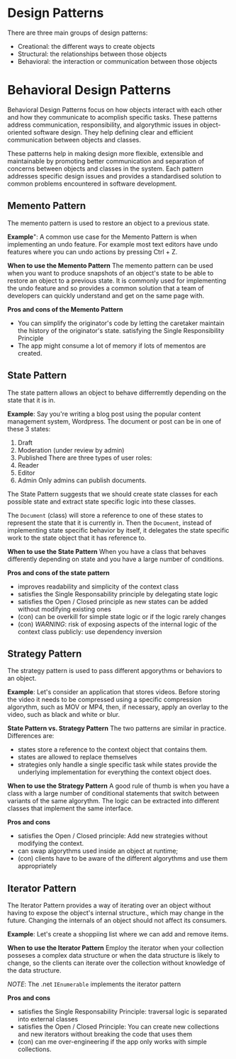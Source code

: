 # Design Patterns

There are three main groups of design patterns:
- Creational: the different ways to create objects
- Structural: the relationships between those objects
- Behavioral: the interaction or communication between those objects

# Behavioral Design Patterns
Behavioral Design Patterns focus on how objects interact with each other and how they communicate to acomplish specific tasks. These patterns address communication, responsibility, and algorythmic issues in object-oriented software design. They help defining clear and efficient communication between objects and classes.

These patterns help in making design more flexible, extensible and maintainable by promoting better communication and separation of concerns between objects and classes in the system. Each pattern addresses specific design issues and provides a standardised solution to common problems encountered in software development.

## Memento Pattern
The memento pattern is used to restore an object to a previous state.

**Example**": A common use case for the Memento Pattern is when implementing an undo feature. For example most text editors have undo features where you can undo actions by pressing Ctrl + Z.

**When to use the Memento Pattern**
The memento pattern can be used when you want to produce snapshots of an object's state to be able to restore an object to a previous state. It is commonly used for implementing the undo feature and so provides a common solution that a team of developers can quickly understand and get on the same page with.

**Pros and cons of the Memento Pattern**
- You can simplify the originator's code by letting the caretaker maintain the history of the originator's state. satisfying the Single Responsibility Principle
- The app might consume a lot of memory if lots of mementos are created.

## State Pattern
The state pattern allows an object to behave differremtly depending on the state that it is in.

**Example**: Say you're writing a blog post using the popular content management system, Wordpress. The document or post can be in one of these 3 states:
1. Draft
2. Moderation (under review by admin)
3. Published
There are three types of user roles:
1. Reader
2. Editor
3. Admin
Only admins can publish documents.

The State Pattern suggests that we should create state classes for each possible state and extract state specific logic into these classes.

The `Document` (class) will store a reference to one of these states to represent the state that it is currently in. Then the `Document`, instead of implementing state specific behavior by itself, it delegates the state specific work to the state object that it has reference to.

**When to use the State Pattern**
When you have a class that behaves differently depending on state and you have a large number of conditions.

**Pros and cons of the state pattern**
- improves readability and simplicity of the context class
- satisfies the Single Responsability principle by delegating state logic
- satisfies the Open / Closed principle as new states can be added without modifying existing ones
- (con) can be overkill for simple state logic or if the logic rarely changes
- (con) _WARNING_: risk of exposing aspects of the internal logic of the context class publicly: use dependency inversion

## Strategy Pattern
The strategy pattern is used to pass different apgorythms or behaviors to an object.

**Example**: Let's consider an application that stores videos. Before storing the video it needs to be compressed using a specific compression algorythm, such as MOV or MP4, then, if necessary, apply an overlay to the video, such as black and white or blur.

**State Pattern vs. Strategy Pattern**
The two patterns are similar in practice. Differences are:
- states store a reference to the context object that contains them.
- states are allowed to replace themselves
- strategies only handle a single specific task while states provide the underlying implementation for everything the context object does.

**When to use the Strategy Pattern**
A good rule of thumb is when you have a class with a large number of conditional statements that switch between variants of the same algorythm. The logic can be extracted into different classes that implement the same interface.

**Pros and cons**
- satisfies the Open / Closed principle: Add new strategies without modifying the context.
- can swap algorythms used inside an object at runtime;
- (con) clients have to be aware of the different algorythms and use them appropriately

## Iterator Pattern
The Iterator Pattern provides a way of iterating over an object without having to expose the object's internal structure., which may change in the future. Changing the internals of an object should not affect its consumers.

**Example**: Let's create a shoppiing list where we can add and remove items.

**When to use the Iterator Pattern**
Employ the iterator when your collection posseses a complex data structure or when the data structure is likely to change, so the clients can iterate over the collection without knowledge of the data structure.

_NOTE_: The .net `IEnumerable` implements the iterator pattern

**Pros and cons**
- satisfies the Single Responsability Principle: traversal logic is separated into external classes
- satisfies the Open / Closed Principle: You can create new collections and new iterators without breaking the code that uses them
- (con) can me over-engineering if the app only works with simple collections.
